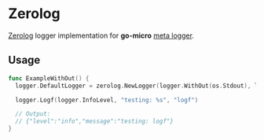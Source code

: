 # Zerolog

[Zerolog](https://github.com/rs/zerolog) logger implementation for __go-micro__ [meta logger](https://github.com/micro/go-micro/tree/master/logger).

## Usage

```go
func ExampleWithOut() {
  logger.DefaultLogger = zerolog.NewLogger(logger.WithOut(os.Stdout), logger.WithLevel(logger.DebugLevel))

  logger.Logf(logger.InfoLevel, "testing: %s", "logf")

  // Output:
  // {"level":"info","message":"testing: logf"}
}
```
